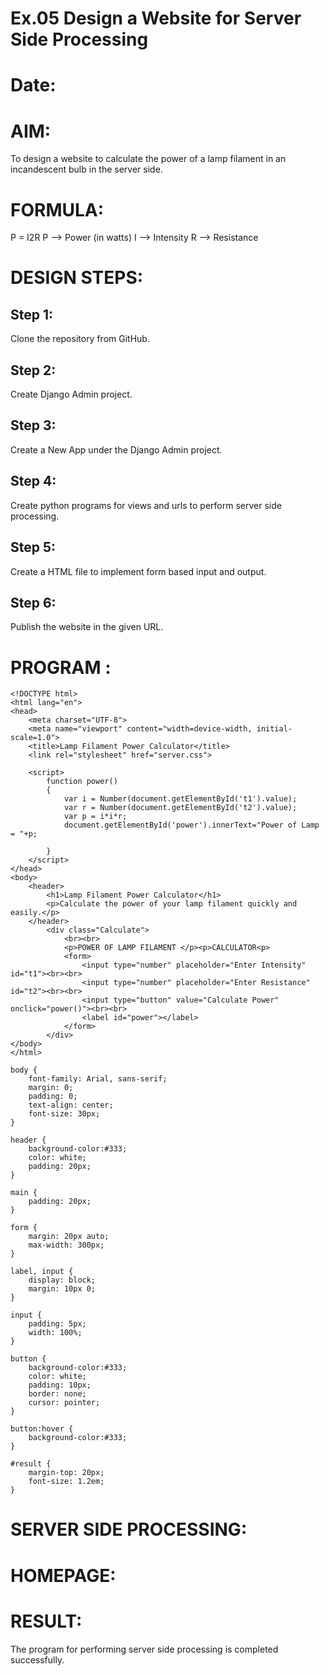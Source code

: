 # Ex.05 Design a Website for Server Side Processing
# Date:
# AIM:
To design a website to calculate the power of a lamp filament in an incandescent bulb in the server side.

# FORMULA:
P = I2R
P --> Power (in watts)
 I --> Intensity
 R --> Resistance

# DESIGN STEPS:
## Step 1:
Clone the repository from GitHub.

## Step 2:
Create Django Admin project.

## Step 3:
Create a New App under the Django Admin project.

## Step 4:
Create python programs for views and urls to perform server side processing.

## Step 5:
Create a HTML file to implement form based input and output.

## Step 6:
Publish the website in the given URL.

# PROGRAM :
```
<!DOCTYPE html>
<html lang="en">
<head>
    <meta charset="UTF-8">
    <meta name="viewport" content="width=device-width, initial-scale=1.0">
    <title>Lamp Filament Power Calculator</title>
    <link rel="stylesheet" href="server.css">

    <script>
        function power()
        {
            var i = Number(document.getElementById('t1').value);
            var r = Number(document.getElementById('t2').value);
            var p = i*i*r;
            document.getElementById('power').innerText="Power of Lamp = "+p;
            
        }
    </script>
</head>
<body>
    <header>
        <h1>Lamp Filament Power Calculator</h1>
        <p>Calculate the power of your lamp filament quickly and easily.</p>
    </header>
        <div class="Calculate">
            <br><br>
            <p>POWER OF LAMP FILAMENT </p><p>CALCULATOR<p>
            <form>
                <input type="number" placeholder="Enter Intensity" id="t1"><br><br>
                <input type="number" placeholder="Enter Resistance" id="t2"><br><br>
                <input type="button" value="Calculate Power" onclick="power()"><br><br>
                <label id="power"></label>
            </form>
        </div>
</body>
</html>

body {
    font-family: Arial, sans-serif;
    margin: 0;
    padding: 0;
    text-align: center;
    font-size: 30px;
}

header {
    background-color:#333;
    color: white;
    padding: 20px;
}

main {
    padding: 20px;
}

form {
    margin: 20px auto;
    max-width: 300px;
}

label, input {
    display: block;
    margin: 10px 0;
}

input {
    padding: 5px;
    width: 100%;
}

button {
    background-color:#333;
    color: white;
    padding: 10px;
    border: none;
    cursor: pointer;
}

button:hover {
    background-color:#333;
}

#result {
    margin-top: 20px;
    font-size: 1.2em;
}
```
# SERVER SIDE PROCESSING:
# HOMEPAGE:
# RESULT:
The program for performing server side processing is completed successfully.
